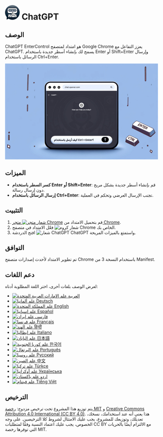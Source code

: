 # ![ChatGPT EnterControl Icon](../../icons/icon48.png) ChatGPT 

## الوصف

ChatGPT EnterControl هو امتداد لمتصفح Google Chrome يعزز التفاعل مع ChatGPT. يسمح لك بإنشاء أسطر جديدة باستخدام Enter أو Shift+Enter وإرسال الرسائل باستخدام Ctrl+Enter.

![ChatGPT EnterControl Promo Image](../promo-images/promo-image_AR.jpg)

## الميزات

- **كسر السطر باستخدام Enter أو Shift+Enter**: قم بإنشاء أسطر جديدة بشكل مريح دون إرسال رسالة.
- **إرسال الرسائل باستخدام Ctrl+Enter**: تجنب الإرسال العرضي وتحكم في العملية.

## التثبيت
1. قم بتحميل الامتداد من [<img src="https://fonts.gstatic.com/s/i/productlogos/chrome_store/v7/192px.svg" width="12" alt="شعار متجر Chrome"> متجر Chrome](https://chromewebstore.google.com/detail/ChatGPT-EnterControl).
2. فعّل الامتداد في متصفح <img src="https://fonts.gstatic.com/s/i/productlogos/chrome/v7/192px.svg" width="12" alt="شعار كروم"> Chrome الخاص بك.
3. افتح الدردشة <img src="https://upload.wikimedia.org/wikipedia/commons/0/04/ChatGPT_logo.svg" width="12" alt="شعار ChatGPT"> ChatGPT واستمتع بالميزات المريحة.

## التوافق

تم تطوير الامتداد لأحدث إصدارات متصفح Chrome باستخدام النسخة 3 من Manifest.

## دعم اللغات

لعرض الوصف بلغات أخرى، اختر اللغة المطلوبة أدناه:

- [<img src="https://flagcdn.com/ae.svg" width="18" alt="علم الإمارات العربية المتحدة"> العربية](./README_AR.md)
- [<img src="https://flagcdn.com/de.svg" width="18" alt="علم ألمانيا"> Deutsch](./README_DE.md)
- [<img src="https://flagcdn.com/gb.svg" width="18" alt="علم المملكة المتحدة"> English](../../README.md)
- [<img src="https://flagcdn.com/es.svg" width="18" alt="علم إسبانيا"> Español](./README_ES.md)
- [<img src="https://flagcdn.com/ir.svg" width="18" alt="علم إيران"> فارسی](./README_FA.md)
- [<img src="https://flagcdn.com/fr.svg" width="18" alt="علم فرنسا"> Français](./README_FR.md)
- [<img src="https://flagcdn.com/in.svg" width="18" alt="علم الهند"> हिन्दी](./README_HI.md)
- [<img src="https://flagcdn.com/it.svg" width="18" alt="علم إيطاليا"> Italiano](./README_IT.md)
- [<img src="https://flagcdn.com/jp.svg" width="18" alt="علم اليابان"> 日本語](./README_JA.md)
- [<img src="https://flagcdn.com/kr.svg" width="18" alt="علم كوريا الجنوبية"> 한국어](./README_KO.md)
- [<img src="https://flagcdn.com/pt.svg" width="18" alt="علم البرتغال"> Português](./README_PT.md)
- [<img src="https://flagcdn.com/ru.svg" width="18" alt="علم روسيا"> Русский](./README_RU.md)
- [<img src="https://flagcdn.com/cn.svg" width="18" alt="علم الصين"> 中文](./README_ZH.md)
- [<img src="https://flagcdn.com/tr.svg" width="18" alt="علم تركيا"> Türkçe](./README_TR.md)
- [<img src="https://flagcdn.com/ua.svg" width="18" alt="علم أوكرانيا"> Українська](./README_UK.md)
- [<img src="https://flagcdn.com/pk.svg" width="18" alt="علم باكستان"> اردو](./README_UR.md)
- [<img src="https://flagcdn.com/vi.svg" width="18" alt="علم فيتنام"> Tiếng Việt](./README_VI.md)

## الترخيص

يتم توزيع هذا المشروع تحت ترخيص مزدوج: [رخصة MIT](../../LICENSE_MIT) و [Creative Commons Attribution 4.0 International (CC BY 4.0)](../../LICENSE_CC_BY_4.0). هذا يعني أنه عند استخدامك، نسخك، تعديلك، وتوزيعك للمشروع، يجب عليك الامتثال لشروط كلا الترخيصين. على وجه الخصوص، يجب عليك اعتماد النسبة وفقًا لمتطلبات CC BY مع الالتزام أيضًا بالحريات التي توفرها رخصة MIT.
